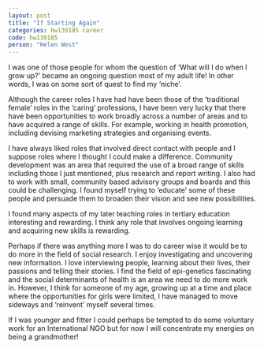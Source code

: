 ```yaml
---
layout: post
title: "If Starting Again"
categories: hw139185 career
code: hw139185
person: "Helen West"
---
```


I was one of those people for whom the question of ‘What will I do when I grow up?’ became an ongoing question most of my adult life! In other words, I was on some sort of quest to find my ‘niche’.
 
Although the career roles I have had have been those of the ‘traditional female’ roles in the ‘caring’ professions, I have been very lucky that there have been opportunities to work broadly across a number of areas and to have acquired a range of skills. For example, working in health promotion, including devising marketing strategies and organising events.
 
I have always liked roles that involved direct contact with people and I suppose roles where I thought I could make a difference. Community development was an area that required the use of a broad range of skills including those I just mentioned, plus research and report writing. I also had to work with small, community based advisory groups and boards and this could be challenging. I found myself trying to ‘educate’ some of these people and persuade them to broaden their vision and see new possibilities.
 
I found many aspects of my later teaching roles in tertiary education interesting and rewarding. I think any role that involves ongoing learning and acquiring new skills is rewarding.
 
Perhaps if there was anything more I was to do career wise it would be to do more in the field of social research. I enjoy investigating and uncovering new information. I love interviewing people, learning about their lives, their passions and telling their stories. I find the field of epi-genetics fascinating and the social determinants of health is an area we need to do more work in. However, I think for someone of my age, growing up at a time and place where the opportunities for girls were limited, I have managed to move sideways and ‘reinvent’ myself several times.
 
If I was younger and fitter I could perhaps be tempted to do some voluntary work for an International NGO but for now I will concentrate my energies on being a grandmother!
